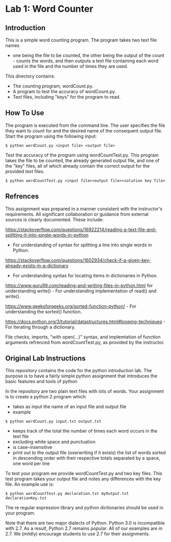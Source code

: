 # Lab 1: Word Counter

## Introduction

This is a simple word counting program. The program takes two text file names
- one being the file to be counted, the other being the output of the count -
counts the words, and then outputs a text file containing each word used in the file and the number of times they are used.

This directory contains:
 * The counting program, wordCount.py.
 * A program to test the accuracy of wordCount.py.
 * Text files, including "keys" for the program to read.

## How To Use

The program is executed from the command line. The user specifies the file
they want to count for and the desired name of the consequent output
file. Start the program using the following input:

~~~
$ python wordCount.py <input file> <output file>

~~~
Test the accuracy of the program using wordCountTest.py. This program takes
the file to be counted, the already generated output file, and one of the
"key" files, all of which already contain the correct output for the provided
text files.

~~~
$ python wordCountTest.py <input file><output file><solution key file>

~~~

## Refrences

This assignment was prepared in a manner consistent with the instructor's
requirements. All significant collaboration or guidance from external sources is clearly documented. These include:

https://stackoverflow.com/questions/16922214/reading-a-text-file-and-splitting-it-into-single-words-in-python
- For understanding of syntax for splitting a line into single words in Python.

 https://stackoverflow.com/questions/1602934/check-if-a-given-key-already-exists-in-a-dictionary
 - For understanding syntax for locating items in dictionaries in Python.

https://www.guru99.com/reading-and-writing-files-in-python.html for
understanding write() - For understanding implementation of read() and write().

https://www.geeksforgeeks.org/sorted-function-python/ - For understanding the
sorted() function.

https://docs.python.org/3/tutorial/datastructures.html#looping-techniques -
For iterating through a dictionary.

File checks, imports, "with open(...)" syntax, and implemtation of function arguments refrenced from wordCountTest.py, as provided by the instructor.

## Original Lab Instructions

This repository contains the code for the python introduction lab. The
purpose is to have a fairly simple python assignment that introduces
the basic features and tools of python

In the repository are two plain text files with lots of words. Your
assignment is to create a python 2 program which:
* takes as input the name of an input file and output file
* example

`$ python wordCount.py input.txt output.txt`
* keeps track of the total the number of times each word occurs in the text file 
* excluding white space and punctuation
* is case-insensitive
* print out to the output file (overwriting if it exists) the list of
  words sorted in descending order with their respective totals
  separated by a space, one word per line

To test your program we provide wordCountTest.py and two key
files. This test program takes your output file and notes any
differences with the key file. An example use is:

`$ python wordCountTest.py declaration.txt myOutput.txt declarationKey.txt`

The re regular expression library and python dictionaries should be
used in your program. 

Note that there are two major dialects of Python.  Python 3.0 is
incompatible with 2.7.   As a result, Python 2.7 remains popular.  All
of our examples are in 2.7.  We (mildly) encourage students to use 2.7
for their assignments. 

